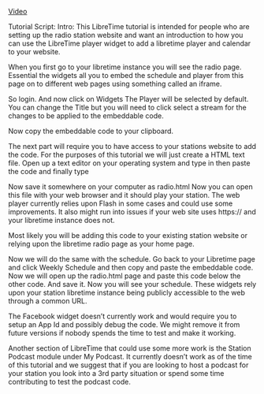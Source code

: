 [Video](https://youtu.be/woTokbFVFo0)

Tutorial Script:
Intro: This LibreTime tutorial is intended for people who are setting up the radio station website and want an introduction to how you can use the LibreTime player widget to add a libretime player and calendar to your website.

When you first go to your libretime instance you will see the radio page. Essential the widgets all you to embed the schedule and player from this page on to different web pages using something called an iframe.

So login.
And now click on Widgets
The Player will be selected by default.
You can change the Title but you will need to click select a stream for the changes to be applied to the embeddable code.

Now copy the embeddable code to your clipboard.

The next part will require you to have access to your stations website to add the code.
For the purposes of this tutorial we will just create a HTML text file.
Open up a text editor on your operating system and type in <html>
then paste the code and finally type </html>

Now save it somewhere on your computer as radio.html
Now you can open this file with your web browser and it should play your station.
The web player currently relies upon Flash in some cases and could use some improvements. It also might run into issues if your web site uses https:// and your libretime instance does not.

Most likely you will be adding this code to your existing station website or relying upon the libretime radio page as your home page.

Now we will do the same with the schedule.
Go back to your Libretime page and click Weekly Schedule and then copy and paste the embeddable code.
Now we will open up the radio.html page and paste this code below the other code.
And save it.
Now you will see your schedule.
These widgets rely upon your station libretime instance being publicly accessible to the web through a common URL.

The Facebook widget doesn’t currently work and would require you to setup an App Id and possibly debug the code. We might remove it from future versions if nobody spends the time to test and make it working.

Another section of LibreTime that could use some more work is the Station Podcast module under My Podcast. It currently doesn’t work as of the time of this tutorial and we suggest that if you are looking to host a podcast for your station you look into a 3rd party situation or spend some time contributing to test the podcast code.
